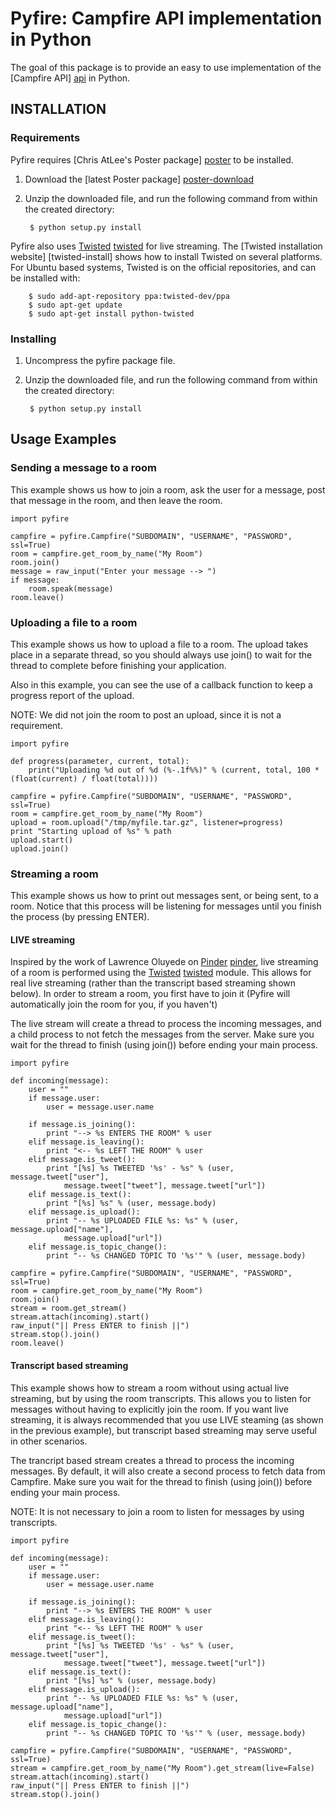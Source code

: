 # Pyfire: Campfire API implementation in Python #

The goal of this package is to provide an easy to use implementation
of the [Campfire API] [api] in Python.

## INSTALLATION ##

### Requirements ###

Pyfire requires [Chris AtLee's Poster package] [poster] to be installed.

1. Download the [latest Poster package] [poster-download]
2. Unzip the downloaded file, and run the following command from within the
created directory:

		$ python setup.py install

Pyfire also uses [Twisted] [twisted] for live streaming. 
The [Twisted installation website] [twisted-install] shows how to install
Twisted on several
platforms. For Ubuntu based systems, Twisted is on the official repositories,
and can be installed with:

		$ sudo add-apt-repository ppa:twisted-dev/ppa
		$ sudo apt-get update
		$ sudo apt-get install python-twisted

### Installing ###

1. Uncompress the pyfire package file.
2. Unzip the downloaded file, and run the following command from within the 
created directory:

		$ python setup.py install

## Usage Examples ##

### Sending a message to a room ###

This example shows us how to join a room, ask the user for a message,
post that message in the room, and then leave the room.

	import pyfire

	campfire = pyfire.Campfire("SUBDOMAIN", "USERNAME", "PASSWORD", ssl=True)
	room = campfire.get_room_by_name("My Room")
	room.join()
	message = raw_input("Enter your message --> ")
	if message:
		room.speak(message)
	room.leave()

### Uploading a file to a room ###

This example shows us how to upload a file to a room. The upload takes place in
a separate thread, so you should always use join() to wait for the thread to 
complete before finishing your application.

Also in this example, you can see the use of a callback function to keep a
progress report of the upload.

NOTE: We did not join the room to post an upload, since it is not a requirement.

	import pyfire

	def progress(parameter, current, total):
		print("Uploading %d out of %d (%-.1f%%)" % (current, total, 100 * (float(current) / float(total))))

	campfire = pyfire.Campfire("SUBDOMAIN", "USERNAME", "PASSWORD", ssl=True)
	room = campfire.get_room_by_name("My Room")
	upload = room.upload("/tmp/myfile.tar.gz", listener=progress)
	print "Starting upload of %s" % path
	upload.start()
	upload.join()

### Streaming a room ###

This example shows us how to print out messages sent, or being sent, to a room.
Notice that this process will be listening for messages until you finish the 
process (by pressing ENTER).

#### LIVE streaming ####

Inspired by the work of Lawrence Oluyede on [Pinder] [pinder], live streaming of
a room is performed using the [Twisted] [twisted] module. This allows for real
live streaming (rather than the transcript based streaming shown below). In
order to stream a room, you first have to join it (Pyfire will automatically
join the room for you, if you haven't)

The live stream will create a thread to process the incoming messages, and a
child process to not fetch the messages from the server. Make sure you wait for
the thread to finish (using join()) before ending your main process.

	import pyfire

	def incoming(message):
		user = ""
		if message.user:
			user = message.user.name

		if message.is_joining():
			print "--> %s ENTERS THE ROOM" % user
		elif message.is_leaving():
			print "<-- %s LEFT THE ROOM" % user
		elif message.is_tweet():
			print "[%s] %s TWEETED '%s' - %s" % (user, message.tweet["user"], 
				message.tweet["tweet"], message.tweet["url"])
		elif message.is_text():
			print "[%s] %s" % (user, message.body)
		elif message.is_upload():
			print "-- %s UPLOADED FILE %s: %s" % (user, message.upload["name"],
				message.upload["url"])
		elif message.is_topic_change():
			print "-- %s CHANGED TOPIC TO '%s'" % (user, message.body)

	campfire = pyfire.Campfire("SUBDOMAIN", "USERNAME", "PASSWORD", ssl=True)
	room = campfire.get_room_by_name("My Room")
	room.join()
	stream = room.get_stream()
	stream.attach(incoming).start()
	raw_input("|| Press ENTER to finish ||")
	stream.stop().join()
	room.leave()

#### Transcript based streaming ####

This example shows how to stream a room without using actual live streaming, but
by using the room transcripts. This allows you to listen for messages without
having to explicitly join the room. If you want live streaming, it is always
recommended that you use LIVE steaming (as shown in the previous example), but
transcript based streaming may serve useful in other scenarios.

The trancript based stream creates a thread to process the incoming messages. 
By default, it will also create a second process to fetch data from Campfire.
Make sure you wait for the thread to finish (using join()) before ending your
main process.

NOTE: It is not necessary to join a room to listen for messages by using
transcripts.

	import pyfire

	def incoming(message):
		user = ""
		if message.user:
			user = message.user.name

		if message.is_joining():
			print "--> %s ENTERS THE ROOM" % user
		elif message.is_leaving():
			print "<-- %s LEFT THE ROOM" % user
		elif message.is_tweet():
			print "[%s] %s TWEETED '%s' - %s" % (user, message.tweet["user"], 
				message.tweet["tweet"], message.tweet["url"])
		elif message.is_text():
			print "[%s] %s" % (user, message.body)
		elif message.is_upload():
			print "-- %s UPLOADED FILE %s: %s" % (user, message.upload["name"], 
				message.upload["url"])
		elif message.is_topic_change():
			print "-- %s CHANGED TOPIC TO '%s'" % (user, message.body)

	campfire = pyfire.Campfire("SUBDOMAIN", "USERNAME", "PASSWORD", ssl=True)
	stream = campfire.get_room_by_name("My Room").get_stream(live=False)
	stream.attach(incoming).start()
	raw_input("|| Press ENTER to finish ||")
	stream.stop().join()

[api]: http://developer.37signals.com/campfire
[poster]: http://atlee.ca/software/poster
[poster-download]: http://atlee.ca/software/poster#download
[twisted]: http://twistedmatrix.com
[pinder]: http://github.com/rhymes/pinder
